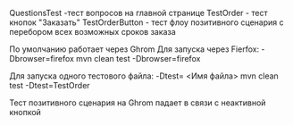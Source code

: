 QuestionsTest -тест вопросов на главной странице
TestOrder - тест кнопок "Заказать"
TestOrderButton - тест флоу позитивного сценария с перебором всех возможных сроков заказа

По умолчанию работает через Ghrom
Для запуска через Fierfox: -Dbrowser=firefox
mvn clean test -Dbrowser=firefox

Для запуска одного тестового файла: -Dtest= <Имя файла>
mvn clean test -Dtest=TestOrder

Тест позитивного сценария на Ghrom падает в связи с неактивной кнопкой